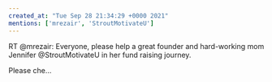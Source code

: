 ```yaml
---
created_at: "Tue Sep 28 21:34:29 +0000 2021"
mentions: ['mrezair', 'StroutMotivateU']
---
```


RT @mrezair: Everyone, please help a great founder and hard-working mom Jennifer @StroutMotivateU  in her fund raising journey.

Please che…